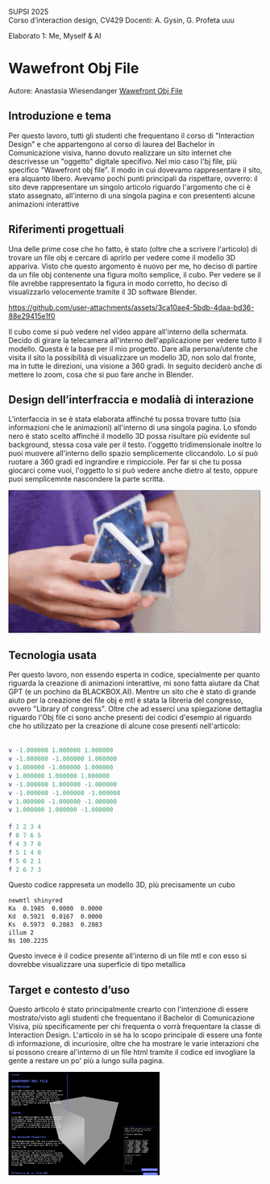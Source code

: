 SUPSI 2025  
Corso d’interaction design, CV429 
Docenti: A. Gysin, G. Profeta  uuu

Elaborato 1: Me, Myself & AI  

# Wawefront Obj File
Autore: Anastasia Wiesendanger 
[Wawefront Obj File](https://anastasiawiesendanger.github.io/The_Wawefront.obj_file/)


## Introduzione e tema
Per questo lavoro, tutti gli studenti che frequentano il corso di "Interaction Design" e che appartengono al corso di laurea del Bachelor in Comunicazione visiva, hanno dovuto realizzare un sito internet che descrivesse un "oggetto" digitale specifivo. Nel mio caso l'bj file, più specifico "Wawefront obj file". Il modo in cui dovevamo rappresentare il sito, era alquanto libero. Avevamo pochi punti principali da rispettare, ovverro: il sito deve rappresentare un singolo articolo riguardo l'argomento che ci è stato assegnato, all'interno di una singola pagina e con presententi alcune animazioni interattive


## Riferimenti progettuali
Una delle prime cose che ho fatto, è stato (oltre che a scrivere l'articolo) di trovare un file obj e cercare di aprirlo per vedere come il modello 3D appariva. Visto che questo argomento è nuovo per me, ho deciso di partire da un file obj contenente una figura molto semplice, il cubo. Per vedere se il file avrebbe rappresentato la figura in modo corretto, ho deciso di visualizzarlo velocemente tramite il 3D software Blender.


https://github.com/user-attachments/assets/3ca10ae4-5bdb-4daa-bd36-88e29415e1f0

Il cubo come si può vedere nel video appare all'interno della schermata. Decido di girare la telecamera all'interno dell'applicazione per vedere tutto il modello. Questa è la base per il mio progetto. Dare alla persona/utente che visita il sito la possibilità di visualizzare un modello 3D, non solo dal fronte, ma in tutte le direzioni, una visione a 360 gradi. In seguito deciderò anche di mettere lo zoom, cosa che si puo fare anche in Blender.

## Design dell’interfraccia e modalià di interazione
L'interfaccia in se è stata elaborata affinché tu possa trovare tutto (sia informazioni che le animazioni) all'interno di una singola pagina. Lo sfondo nero è stato scelto affinché il modello 3D possa risultare più evidente sul background, stessa cosa vale per il testo. l'oggetto tridimensionale inoltre lo puoi muovere all'interno dello spazio semplicemente cliccandolo. Lo si può ruotare a 360 gradi ed ingrandire e rimpicciole. Per far si che tu possa giocarci come vuoi, l'oggetto lo si può vedere anche dietro al testo, oppure puoi semplicemnte nascondere la parte scritta.

[<img src="doc/cards.gif" width="500" alt="Magic trick">]()


## Tecnologia usata
Per questo lavoro, non essendo esperta in codice, specialmente per quanto riguarda la creazione di animazioni interattive, mi sono fatta aiutare da Chat GPT (e un pochino da BLACKBOX.AI). Mentre un sito che è stato di grande aiuto per la creazione dei file obj e mtl è stata la libreria del congresso, ovvero "Library of congress". Oltre che ad esserci una spiegazione dettaglia riguardo l'Obj file ci sono anche presenti dei codici d'esempio al riguardo che ho utilizzato per la creazione di alcune cose presenti nell'articolo:


```g Object001

v -1.000000 1.000000 1.000000
v -1.000000 -1.000000 1.000000
v 1.000000 -1.000000 1.000000
v 1.000000 1.000000 1.000000
v -1.000000 1.000000 -1.000000
v -1.000000 -1.000000 -1.000000
v 1.000000 -1.000000 -1.000000
v 1.000000 1.000000 -1.000000

f 1 2 3 4
f 8 7 6 5
f 4 3 7 8
f 5 1 4 8
f 5 6 2 1
f 2 6 7 3
```

Questo codice rappreseta un modello 3D, più precisamente un cubo

```mtl file
newmtl shinyred
Ka  0.1985  0.0000  0.0000
Kd  0.5921  0.0167  0.0000
Ks  0.5973  0.2083  0.2083
illum 2
Ns 100.2235
```

Questo invece è il codice presente all'interno di un file mtl e con esso si dovrebbe visualizzare una superficie di tipo metallica

## Target e contesto d’uso
Questo articolo è stato principalmente crearto con l'intenzione di essere mostrato/visto agli studenti che frequentano il Bachelor di Comunicazione Visiva, più specificamente per chi frequenta o vorrà frequentare la classe di Interaction Design. L'articolo in sè ha lo scopo principale di essere una fonte di informazione, di incuriosire, oltre che ha mostrare le varie interazioni che si possono creare al'interno di un file html tramite il codice ed invogliare la gente a restare un po' più a lungo sulla pagina. 

[<img src="doc/aperto.jpg" width="300" alt="Supplemento al dizionario italiano">]()
